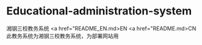 # Educational-administration-system
湘钢三校教务系统
<a href="README_EN.md>EN<a>
<a href="README.md>CN<a>
此教务系统为湘钢三校教务系统，为部署网站用
